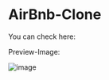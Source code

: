 # AirBnb-Clone

You can check here: 


Preview-Image: 

![image](https://user-images.githubusercontent.com/66178232/165744744-53906c1b-4ac7-4f4d-b676-2de30727847e.png)

